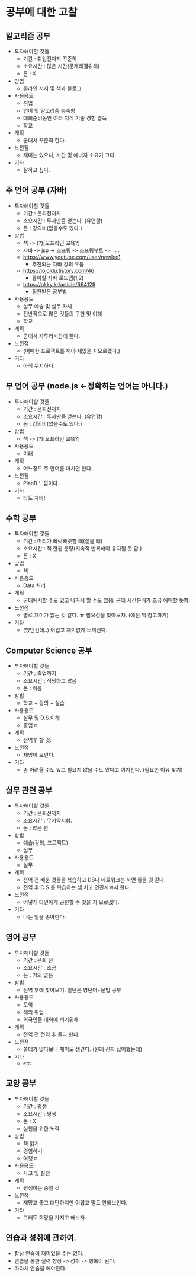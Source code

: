 # 공부에 대한 고찰

## 알고리즘 공부
+ 투자해야할 것들
	+ 기간 : 취업전까지 꾸준히
	+ 소요시간 : 많은 시간(문제해결위해)
	+ 돈 : X
+ 방법
	+ 온라인 저지 및 책과 블로그
+ 사용용도
	+ 취업
	+ 언어 및 알고리즘 능숙함
	+ 대회준비동안 여러 지식 기술 경험 습득
	+ 학교
+ 계획
	+ 군대서 꾸준히 한다.
+ 느낀점
	+ 재미는 있으나, 시간 및 에너지 소요가 크다.
+ 기타
	+ 잘하고 싶다.



## 주 언어 공부 (자바)
+ 투자해야할 것들
	+ 기간 : 은퇴전까지
	+ 소요시간 : 투자만큼 얻는다. (유연함)
	+ 돈 : 강의비(없을수도 있다.)
+ 방법
	+ 책 -> (?)[오프라인 교육?]
	+ 자바 -> jsp -> 스프링 -> 스프링부트 -> . . .
	+ https://www.youtube.com/user/newlec1
		+ 추천되는 자바 강의 유튭
	+ https://jojoldu.tistory.com/46
		+ 좋아할 자바 로드맵(1,2)
	+ https://okky.kr/article/664129
		+ 칭찬받은 공부법
+ 사용용도
	+ 실무 예습 및 실무 자체
	+ 전반적으로 많은 것들의 구현 및 이해
	+ 학교
+ 계획
	+ 군대서 자투리시간에 한다.
+ 느낀점
	+ (어떠한 프로젝트를 해야 재밌을 지모르겠다.)
+ 기타
	+ 아직 무지하다.
## 부 언어 공부 (node.js <-정확히는 언어는 아니다.)
+ 투자해야할 것들
	+ 기간 : 은퇴전까지
	+ 소요시간 : 투자만큼 얻는다. (유연함)
	+ 돈 : 강의비(없을수도 있다.)
+ 방법
	+ 책 -> (?)[오프라인 교육?]
+ 사용용도
	+ 미래
+ 계획
	+ 어느정도 주 언어를 마치면 한다.
+ 느낀점
	+ PlanB 느낌이다..
+ 기타
	+ 타도 자바!

## 수학 공부
+ 투자해야할 것들
	+ 기간 : 머리가 빠릿빠릿할 떄(젊을 떄)
	+ 소요시간 : 책 한권 분량(지속적 반복해야 유지될 듯 함.)
	+ 돈 : X
+ 방법
	+ 책
+ 사용용도
	+ Data 처리
+ 계획
	+ 군대에서할 수도 있고 나가서 할 수도 있음. 근데 시간분배가 조금 애매할 듯함.
+ 느낀점
	+ 별로 재미가 없는 것 같다..ㅠ 필요성을 찾아보자. (예전 책 참고하기)
+ 기타
	+ (했던건데..) 어렵고 재미없게 느껴진다.
	

## Computer Science 공부
+ 투자해야할 것들
	+ 기간 : 졸업까지
	+ 소요시간 : 적당하고 많음
	+ 돈 : 적음
+ 방법
	+ 학교 + 강의 + 실습
+ 사용용도
	+ 실무 및 D.S.이해
	+ 졸업ㅎ
+ 계획
	+ 전역후 할 것.
+ 느낀점
	+ 재밌어 보인다.
+ 기타
	+ 좀 어려울 수도 있고 필요치 않을 수도 있다고 여겨진다. (필요한 이유 찾기)


## 실무 관련 공부
+ 투자해야할 것들
	+ 기간 : 은퇴전까지
	+ 소요시간 : 무지막지함.
	+ 돈 : 많은 편
+ 방법
	+ 예습(강의, 프로젝트)
	+ 실무
+ 사용용도
	+ 실무
+ 계획
	+ 전역 전 배운 것들을 복습하고 DB나 네트워크는 하면 좋을 것 같다.
	+ 전역 후 C.S.를 복습하는 셈 치고 연관시켜서 한다.
+ 느낀점
	+ 어떻게 타인에게 공헌할 수 잇을 지 모르겠다.
+ 기타
	+ 나는 일을 종아한다.




## 영어 공부
+ 투자해야할 것들
	+ 기간 : 은퇴 전
	+ 소요시간 : 조금
	+ 돈 : 거의 없음
+ 방법
	+ 전역 후에 찾아보기. 일단은 영단어+문법 공부
+ 사용용도
	+ 토익
	+ 해외 취업
	+ 외국인들 대화에 끼기위해
+ 계획
	+ 전역 전 전역 후 둘다 한다.
+ 느낀점
	+ 쓸데가 많다보니 재미도 생긴다. (원래 진짜 싫어했는데)
+ 기타
	+ etc.


## 교양 공부
+ 투자해야할 것들
	+ 기간 : 평생
	+ 소요시간 : 평생
	+ 돈 : X
	+ 실천을 위한 노력
+ 방법
	+ 책 읽기
	+ 경험하기
	+ 여행ㅎ
+ 사용용도
	+ 사고 및 실천
+ 계획
	+ 평생하는 중일 것
+ 느낀점
	+ 재밌고 좋고 대단하지만 어렵고 말도 안되보인다.
+ 기타
	+ 그래도 희망을 가지고 해보자.


## 연습과 성취에 관하여.
+ 항상 연습이 재미있을 수는 없다.
+ 연습을 통한 실력 향상 -> 성취 -> 행복이 된다.
+ 따라서 연습을 해야한다.
